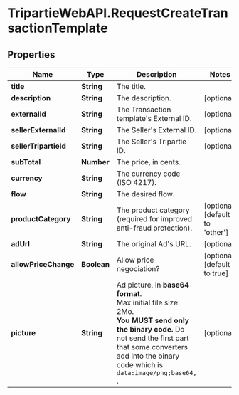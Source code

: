 # TripartieWebAPI.RequestCreateTransactionTemplate

## Properties

Name | Type | Description | Notes
------------ | ------------- | ------------- | -------------
**title** | **String** | The title. | 
**description** | **String** | The description. | [optional] 
**externalId** | **String** | The Transaction template&#39;s External ID. | [optional] 
**sellerExternalId** | **String** | The Seller&#39;s External ID. | [optional] 
**sellerTripartieId** | **String** | The Seller&#39;s Tripartie ID. | [optional] 
**subTotal** | **Number** | The price, in cents. | 
**currency** | **String** | The currency code (ISO 4217). | 
**flow** | **String** | The desired flow. | 
**productCategory** | **String** | The product category (required for improved anti-fraud protection). | [optional] [default to 'other']
**adUrl** | **String** | The original Ad&#39;s URL. | [optional] 
**allowPriceChange** | **Boolean** | Allow price negociation? | [optional] [default to true]
**picture** | **String** | Ad picture, in **base64 format**.<br /> Max initial file size: 2Mo.<br />**You MUST send only the binary code.** Do not send the first part that some converters add into the binary code which is `data:image/png;base64, `.  | [optional] 


